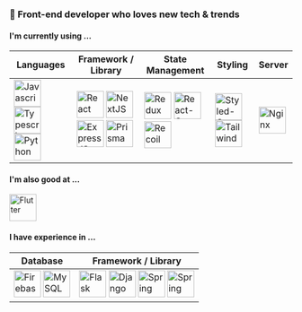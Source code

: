 ### 👋 Front-end developer who loves new tech & trends

<!--
**koty08/koty08** is a ✨ _special_ ✨ repository because its `README.md` (this file) appears on your GitHub profile.

Here are some ideas to get you started:

- 🔭 I’m currently working on ...
- 🌱 I’m currently learning ...
- 👯 I’m looking to collaborate on ...
- 🤔 I’m looking for help with ...
- 💬 Ask me about ...
- 📫 How to reach me: ...
- 😄 Pronouns: ...
- ⚡ Fun fact: ...
-->

#### I'm currently using ...
| Languages | Framework / Library | State Management | Styling | Server |
| --- | --- | --- | --- | --- |
| <img alt="Javascript" height="48px" width="48px" src="https://github.com/koty08/koty08/assets/43947871/501f7d40-64aa-4cf1-84e0-32afb077f1d6" /> <img alt="Typescript" height="48px" width="48px" src="https://github.com/koty08/koty08/assets/43947871/be6117a2-06cc-4f3d-964e-7258ed3c19bb" /> <img alt="Python" height="48px" width="48px" src="https://github.com/koty08/koty08/assets/43947871/2449a40d-e95b-420a-8192-cf461af7ec22" /> | <img alt="React" height="48px" width="48px" src="https://github.com/koty08/koty08/assets/43947871/c323dd3d-5259-4c5c-a20b-4ba085b146a7" /> <img alt="NextJS" height="48px" width="48px" src="https://github.com/koty08/koty08/assets/43947871/ec14c2df-336a-464b-b89d-c4ef46b74e64" /> <img alt="ExpressJS" height="48px" width="48px" src="https://github.com/koty08/koty08/assets/43947871/d4035fba-489b-4fd4-b728-e8160b553c36" /> <img alt="Prisma" height="48px" width="48px" src="https://github.com/koty08/koty08/assets/43947871/96e20648-ca9a-472c-8832-b512ca133622" /> | <img alt="Redux" height="48px" width="48px" src="https://github.com/koty08/koty08/assets/43947871/28f0b21b-4aa7-481c-8210-edece30ae5f1" /> <img alt="React-Query" height="48px" width="48px" src="https://github.com/koty08/koty08/assets/43947871/a58466f6-8fd9-40b2-b23f-2ba0357a17af" /> <img alt="Recoil" height="48px" width="48px" src="https://github.com/koty08/koty08/assets/43947871/9899d91a-2aac-464b-a065-4e3f965ed6ca" /> | <img alt="Styled-Components" height="48px" width="48px" src="https://github.com/koty08/koty08/assets/43947871/a7b44866-5936-4088-a884-6a9886ed959a" /> <img alt="Tailwind" height="48px" width="48px" src="https://github.com/koty08/koty08/assets/43947871/3435281c-3f35-4406-906e-5054620d9f36" /> | <img alt="Nginx" height="48px" width="48px" src="https://github.com/koty08/koty08/assets/43947871/96d0a807-dbdf-41f4-8352-856f96965fc0" /> |

#### I'm also good at ...
<img alt="Flutter" height="48px" width="48px" src="https://github.com/koty08/koty08/assets/43947871/a9a2ba06-b0f8-43f5-8857-75533d9bd603" />

#### I have experience in ...
| Database | Framework / Library | 
| --- | --- |
| <img alt="Firebase" height="48px" width="48px" src="https://github.com/koty08/koty08/assets/43947871/2602e2fc-cf3c-4150-a08c-e5d4164ed9e5" /> <img alt="MySQL" height="48px" width="48px" src="https://github.com/koty08/koty08/assets/43947871/c2b3ea91-9609-4d12-8a3c-ccb90aaf94a7" /> | <img alt="Flask" height="48px" width="48px" src="https://github.com/koty08/koty08/assets/43947871/cf2064fc-5fdf-4146-94ca-507fc6d04402" /> <img alt="Django" height="48px" width="48px" src="https://github.com/koty08/koty08/assets/43947871/3cce9a93-a8b1-46c3-b6d1-49ab8e120d6d" /> <img alt="Spring" height="48px" width="48px" src="https://github.com/koty08/koty08/assets/43947871/93566e4d-d3c9-4d09-bea4-930b97601362" /> <img alt="Spring" height="48px" width="48px" src="https://github.com/koty08/koty08/assets/43947871/0e3fcde3-116d-4945-8870-fdb29f7449b8" /> |
